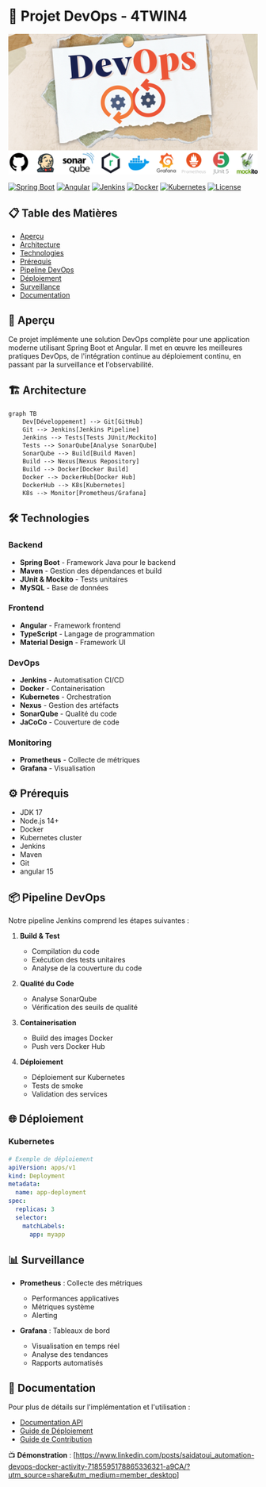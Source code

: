 
# 🚀 Projet DevOps - 4TWIN4
![Project Screenshot](1234.png)

[![Spring Boot](https://img.shields.io/badge/Spring%20Boot-2.7.0-brightgreen.svg)](https://spring.io/projects/spring-boot)
[![Angular](https://img.shields.io/badge/Angular-14.0.0-red.svg)](https://angular.io/)
[![Jenkins](https://img.shields.io/badge/Jenkins-2.0-blue.svg)](https://www.jenkins.io/)
[![Docker](https://img.shields.io/badge/Docker-20.10-blue.svg)](https://www.docker.com/)
[![Kubernetes](https://img.shields.io/badge/Kubernetes-1.24-blue.svg)](https://kubernetes.io/)
[![License](https://img.shields.io/badge/License-MIT-yellow.svg)](LICENSE)

## 📋 Table des Matières
- [Aperçu](#-aperçu)
- [Architecture](#-architecture)
- [Technologies](#-technologies)
- [Prérequis](#-prérequis)
- [Pipeline DevOps](#-pipeline-devops)
- [Déploiement](#-déploiement)
- [Surveillance](#-surveillance)
- [Documentation](#-documentation)

## 🎯 Aperçu
Ce projet implémente une solution DevOps complète pour une application moderne utilisant Spring Boot et Angular. Il met en œuvre les meilleures pratiques DevOps, de l'intégration continue au déploiement continu, en passant par la surveillance et l'observabilité.

## 🏗 Architecture
```mermaid
graph TB
    Dev[Développement] --> Git[GitHub]
    Git --> Jenkins[Jenkins Pipeline]
    Jenkins --> Tests[Tests JUnit/Mockito]
    Tests --> SonarQube[Analyse SonarQube]
    SonarQube --> Build[Build Maven]
    Build --> Nexus[Nexus Repository]
    Build --> Docker[Docker Build]
    Docker --> DockerHub[Docker Hub]
    DockerHub --> K8s[Kubernetes]
    K8s --> Monitor[Prometheus/Grafana]
```

## 🛠 Technologies
### Backend
- **Spring Boot** - Framework Java pour le backend
- **Maven** - Gestion des dépendances et build
- **JUnit & Mockito** - Tests unitaires
- **MySQL** - Base de données

### Frontend
- **Angular** - Framework frontend
- **TypeScript** - Langage de programmation
- **Material Design** - Framework UI

### DevOps
- **Jenkins** - Automatisation CI/CD
- **Docker** - Containerisation
- **Kubernetes** - Orchestration
- **Nexus** - Gestion des artéfacts
- **SonarQube** - Qualité du code
- **JaCoCo** - Couverture de code

### Monitoring
- **Prometheus** - Collecte de métriques
- **Grafana** - Visualisation

## ⚙️ Prérequis
- JDK 17
- Node.js 14+
- Docker
- Kubernetes cluster
- Jenkins
- Maven
- Git
- angular 15

## 📦 Pipeline DevOps

Notre pipeline Jenkins comprend les étapes suivantes :

1. **Build & Test**
   - Compilation du code
   - Exécution des tests unitaires
   - Analyse de la couverture du code

2. **Qualité du Code**
   - Analyse SonarQube
   - Vérification des seuils de qualité

3. **Containerisation**
   - Build des images Docker
   - Push vers Docker Hub

4. **Déploiement**
   - Déploiement sur Kubernetes
   - Tests de smoke
   - Validation des services

## 🌐 Déploiement

### Kubernetes
```yaml
# Exemple de déploiement
apiVersion: apps/v1
kind: Deployment
metadata:
  name: app-deployment
spec:
  replicas: 3
  selector:
    matchLabels:
      app: myapp
```

## 📊 Surveillance

- **Prometheus** : Collecte des métriques
  - Performances applicatives
  - Métriques système
  - Alerting

- **Grafana** : Tableaux de bord
  - Visualisation en temps réel
  - Analyse des tendances
  - Rapports automatisés

## 📖 Documentation

Pour plus de détails sur l'implémentation et l'utilisation :
- [Documentation API](docs/api.md)
- [Guide de Déploiement](docs/deployment.md)
- [Guide de Contribution](CONTRIBUTING.md)


📺 **Démonstration** : [https://www.linkedin.com/posts/saidatoui_automation-devops-docker-activity-7185595178865336321-a9CA/?utm_source=share&utm_medium=member_desktop]

